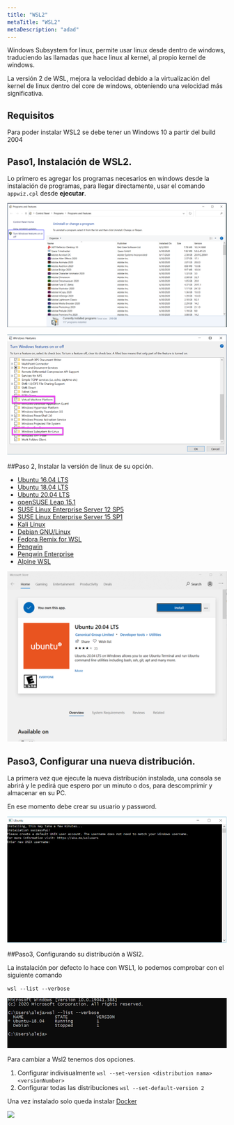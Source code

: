 ```yaml
---
title: "WSL2"
metaTitle: "WSL2"
metaDescription: "adad"
---
```



Windows Subsystem for linux, permite usar linux desde dentro de windows, traduciendo las llamadas que hace linux al kernel, al propio kernel de windows.


La versión 2 de WSL, mejora la velocidad debido a la virtualización del kernel de linux dentro del core de windows, obteniendo una velocidad más significativa.


## Requisitos
Para poder instalar WSL2 se debe tener un Windows 10 a partir del build 2004

## Paso1, Instalación de WSL2.
Lo primero es agregar los programas necesarios en windows desde la instalación de programas, para llegar directamente, usar el comando `appwiz.cpl` desde **ejecutar**.

![image.png](/.attachments/image-94ded8d2-0a9b-4b7a-8bf0-1ce127a59e0d.png)


![image.png](/.attachments/image-b48414d4-7c21-4345-ae85-5348df4357a9.png)

##Paso 2, Instalar la versión de linux de su opción.

- [Ubuntu 16.04 LTS](https://www.microsoft.com/store/apps/9pjn388hp8c9)
- [Ubuntu 18.04 LTS](https://www.microsoft.com/store/apps/9N9TNGVNDL3Q)
- [Ubuntu 20.04 LTS](https://www.microsoft.com/store/apps/9n6svws3rx71)
- [openSUSE Leap 15.1](https://www.microsoft.com/store/apps/9NJFZK00FGKV)
- [SUSE Linux Enterprise Server 12 SP5](https://www.microsoft.com/store/apps/9MZ3D1TRP8T1)
- [SUSE Linux Enterprise Server 15 SP1](https://www.microsoft.com/store/apps/9PN498VPMF3Z)
- [Kali Linux](https://www.microsoft.com/store/apps/9PKR34TNCV07)
- [Debian GNU/Linux](https://www.microsoft.com/store/apps/9MSVKQC78PK6)
- [Fedora Remix for WSL](https://www.microsoft.com/store/apps/9MSVKQC78PK6)
- [Pengwin](https://www.microsoft.com/store/apps/9NV1GV1PXZ6P)
- [Pengwin Enterprise](https://www.microsoft.com/store/apps/9N8LP0X93VCP)
- [Alpine WSL](https://www.microsoft.com/store/apps/9p804crf0395)


![image.png](/.attachments/image-2f275406-39f1-4328-b44e-844157a5d53b.png)


## Paso3, Configurar una nueva distribución.
La primera vez que ejecute la nueva distribución instalada, una consola se abrirá y le pedirá que espero por un minuto o dos, para descomprimir y almacenar en su PC. 

En ese momento debe crear su usuario y password.


![image.png](/.attachments/image-bc74c13d-2a7d-444a-84da-64ee4a749955.png)

##Paso3, Configurando su distribución a WSl2.

La instalación por defecto lo hace con WSL1, lo podemos comprobar con el siguiente comando

```
wsl --list --verbose
``` 

![image.png](/.attachments/image-85233501-5b29-4eda-9c44-caf6c172aef8.png)


Para cambiar a Wsl2 tenemos dos opciones.

1. Configurar indivisualmente `wsl --set-version <distribution nama> <versionNumber>`
2. Configurar todas las distribuciones `wsl --set-default-version 2`


Una vez instalado solo queda instalar [Docker](https://hub.docker.com/editions/community/docker-ce-desktop-windows/)

<IMG  src="https://hackernoon.com/photos/g6XLgq1iVUY99RSvUwyulTe0TAM2-qnhj3wjh"/>


